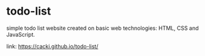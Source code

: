 # todo-list
simple todo list website created on basic web technologies: HTML, CSS and JavaScript.

link: https://cacki.github.io/todo-list/
